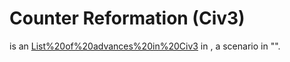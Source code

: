 # Counter Reformation (Civ3)

 is an [List%20of%20advances%20in%20Civ3](advance) in , a scenario in "".